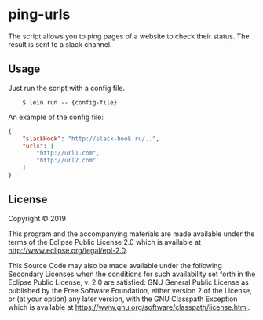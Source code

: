 # ping-urls

The script allows you to ping pages of a website to check their status. The result is sent to a slack channel.

## Usage

Just run the script with a config file.
```
    $ lein run -- {config-file}
```
An example of the config file:
```json
{
    "slackHook": "http://slack-hook.ru/..",
    "urls": [
        "http://url1.com",
        "http://url2.com"
    ]
}
```

## License

Copyright © 2019

This program and the accompanying materials are made available under the
terms of the Eclipse Public License 2.0 which is available at
http://www.eclipse.org/legal/epl-2.0.

This Source Code may also be made available under the following Secondary
Licenses when the conditions for such availability set forth in the Eclipse
Public License, v. 2.0 are satisfied: GNU General Public License as published by
the Free Software Foundation, either version 2 of the License, or (at your
option) any later version, with the GNU Classpath Exception which is available
at https://www.gnu.org/software/classpath/license.html.
